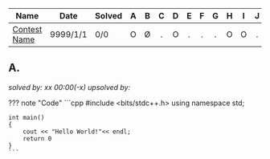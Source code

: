 | Name                                                         | Date       | Solved |  A   |  B   |  C   |  D   |  E   |  F   |  G   |  H   |  I   |  J   |
| ------------------------------------------------------------ | ---------- | ------ | :--: | :--: | :--: | :--: | :--: | :--: | :--: | :--: | :--: | :--: |
| [Contest Name](https://link) | 9999/1/1 | 0/0   |  O   |  Ø   |  .   |  O   |  .   |  .   |  .   |  O   |  O   |  .   |


## A. 

*solved by: xx 00:00(-x) upsolved by:*

??? note "Code"
    ```cpp
    #include <bits/stdc++.h>
    using namespace std;

    int main()
    {
        cout << "Hello World!"<< endl;
        return 0
    }
    ```

